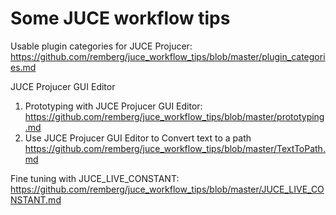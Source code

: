 # Some JUCE workflow tips

Usable plugin categories for JUCE Projucer:<br />
https://github.com/remberg/juce_workflow_tips/blob/master/plugin_categories.md

JUCE Projucer GUI Editor
1. Prototyping with JUCE Projucer GUI Editor:<br />
https://github.com/remberg/juce_workflow_tips/blob/master/prototyping.md<br />
2. Use JUCE Projucer GUI Editor to Convert text to a path<br />
https://github.com/remberg/juce_workflow_tips/blob/master/TextToPath.md


Fine tuning with JUCE_LIVE_CONSTANT:<br />
https://github.com/remberg/juce_workflow_tips/blob/master/JUCE_LIVE_CONSTANT.md

